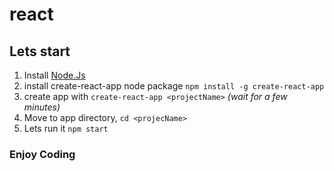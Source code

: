 # react

## Lets start
1. Install [Node.Js](https://nodejs.org/en/)
2. install create-react-app node package `npm install -g create-react-app`
3. create app with `create-react-app <projectName>` _(wait for a few minutes)_
4. Move to app directory, `cd <projecName>`
5. Lets run it `npm start`

### Enjoy Coding
